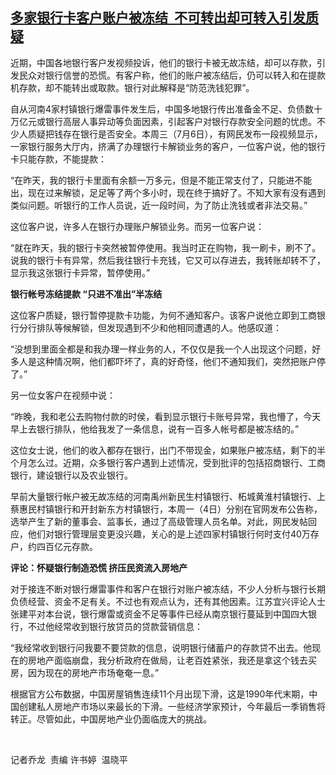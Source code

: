 <!--1657100257000-->
[多家银行卡客户账户被冻结  不可转出却可转入引发质疑](https://www.rfa.org/mandarin/yataibaodao/jingmao/gt2-07062022053724.html)
------

<p><span style="font-weight: 400;">近期，中国各地银行客户发视频投诉，他们的银行卡被无故冻结，却可以存款，引发民众对银行信誉的恐慌。有客户称，他们的账户被冻结后，仍可以转入和在提款机存款，却不能转出或取款。银行对此解释是“防范洗钱犯罪”。</span></p><p><span style="font-weight: 400;">自从河南4家村镇银行爆雷事件发生后，中国多地银行传出准备金不足、负债数十万亿元或银行高层人事异动等负面因素，引起客户对银行存款安全问题的忧虑。不少人质疑把钱存在银行是否安全。本周三（7月6日），有网民发布一段视频显示，一家银行服务大厅内，挤满了办理银行卡解锁业务的客户，一位客户说，他的银行卡只能存款，不能提款：</span></p><p><span style="font-weight: 400;">“在昨天，我的银行卡里面有余额一万多元，但是不能正常支付了，只能进不能出，现在过来解锁，足足等了两个多小时，现在终于搞好了。不知大家有没有遇到类似问题。听银行的工作人员说，近一段时间，为了防止洗钱或者非法交易。”</span></p><p><span style="font-weight: 400;">这位客户说，许多人在银行办理账户解锁业务。而另一位客户说：</span></p><p><span style="font-weight: 400;">“就在昨天，我的银行卡突然被暂停使用。我当时正在购物，我一刷卡，刷不了。说我的银行卡有异常，然后我往银行卡充钱，它又可以存进去，我转账却转不了，显示我这张银行卡异常，暂停使用。”</span></p><p><b>银行帐号冻结提款 “只进不准出”半冻结</b></p><p><span style="font-weight: 400;">这位客户质疑，银行暂停提款卡功能，为何不通知客户。该客户说他立即到工商银行分行排队等候解锁，但发现遇到不少和他相同遭遇的人。他感叹道：</span></p><p><span style="font-weight: 400;">“没想到里面全都是和我办理一样业务的人，不仅仅是我一个人出现这个问题，好多人是这种情况啊，他们都吓坏了，真的好奇怪，他们不通知我们，突然把账户停了。”</span></p><p><span style="font-weight: 400;">另一位女客户在视频中说：</span></p><p><span style="font-weight: 400;">“昨晚，我和老公去购物付款的时侯，看到显示银行卡账号异常，我也懵了，今天早上去银行排队，他给我发了一条信息，说有一百多人帐号都是被冻结的。”</span><span style="font-weight: 400;"> </span></p><p><span style="font-weight: 400;">这位女士说，他们的收入都存在银行，出门不带现金，如果账户被冻结，剩下的半个月怎么过。近期，众多银行客户遇到上述情况，受到批评的包括招商银行、工商银行，建设银行以及农业银行。</span></p><p><span style="font-weight: 400;">早前大量银行帐户被无故冻结的河南禹州新民生村镇银行、柘城黄淮村镇银行、上蔡惠民村镇银行和开封新东方村镇银行，本周一（4日）分别在官网发布公告称，选举产生了新的董事会、监事长，通过了高级管理人员名单。对此，网民发帖回应，他们对银行管理层变更没兴趣，关心的是上述四家村镇银行何时支付40万存户，约四百亿元存款。</span></p><p><b>评论：怀疑银行制造恐慌 挤压民资流入房地产</b></p><p><span style="font-weight: 400;">对于接连不断对银行爆雷事件和客户在银行对账户被冻结，不少人分析与银行长期负债经营、资金不足有关。不过也有观点认为，还有其他因素。江苏宜兴评论人士张建平对本台说，银行爆雷或资金不足等事件已经从南京银行蔓延到中国四大银行，不过他经常收到银行放贷员的贷款营销信息：</span></p><p><span style="font-weight: 400;">“我经常收到银行问我要不要贷款的信息，说明银行储蓄户的存款贷不出去。他现在的房地产面临崩盘，我分析政府在做局，让老百姓紧张，我还是拿这个钱去买房，因为现在的房地产市场奄奄一息。”</span></p><p><span style="font-weight: 400;">根据官方公布数据，中国房屋销售连续11个月出现下滑，这是1990年代末期，中国创建私人房地产市场以来最长的下滑。一些经济学家预计，今年最后一季销售将转正。尽管如此，中国房地产业仍面临庞大的挑战。</span></p><p><span style="font-weight: 400;"> </span></p><p><span style="font-weight: 400;">记者乔龙  责编 许书婷  温晓平</span></p><p><span style="font-weight: 400;"> </span></p><p><span style="font-weight: 400;"> </span></p><p><br/><br/></p>
